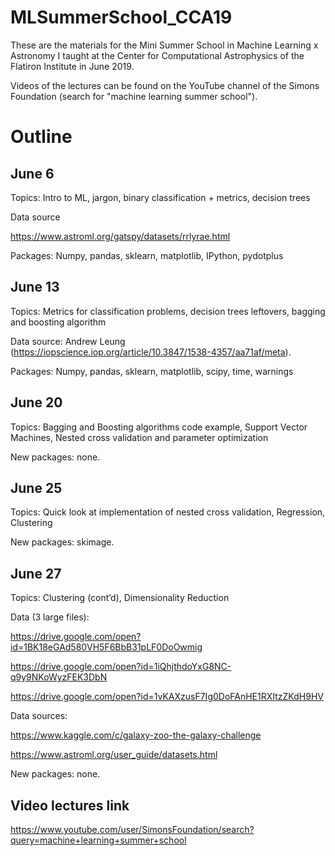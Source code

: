 # MLSummerSchool_CCA19
These are the materials for the Mini Summer School in Machine Learning x Astronomy I taught at the Center for Computational Astrophysics of the Flatiron Institute in June 2019.

Videos of the lectures can be found on the YouTube channel of the Simons Foundation (search for "machine learning summer school").


# Outline


## June 6

Topics: Intro to ML, jargon, binary classification + metrics, decision trees

Data source

https://www.astroml.org/gatspy/datasets/rrlyrae.html

Packages: Numpy, pandas, sklearn, matplotlib, IPython, pydotplus


## June 13

Topics: Metrics for classification problems, decision trees leftovers, bagging and boosting algorithm

Data source: Andrew Leung (https://iopscience.iop.org/article/10.3847/1538-4357/aa71af/meta).

Packages: Numpy, pandas, sklearn, matplotlib, scipy, time, warnings


## June 20

Topics: Bagging and Boosting algorithms code example, Support Vector Machines, Nested cross validation and parameter optimization

New packages: none.


## June 25

Topics: Quick look at implementation of nested cross validation, Regression, Clustering 

New packages: skimage. 


## June 27

Topics: Clustering (cont’d), Dimensionality Reduction

Data (3 large files):

https://drive.google.com/open?id=1BK18eGAd580VH5F6BbB31pLF0DoOwmig

https://drive.google.com/open?id=1iQhjthdoYxG8NC-q9y9NKoWyzFEK3DbN

https://drive.google.com/open?id=1vKAXzusF7Ig0DoFAnHE1RXItzZKdH9HV

Data sources: 

https://www.kaggle.com/c/galaxy-zoo-the-galaxy-challenge

https://www.astroml.org/user_guide/datasets.html

New packages: none.

## Video lectures link

https://www.youtube.com/user/SimonsFoundation/search?query=machine+learning+summer+school
